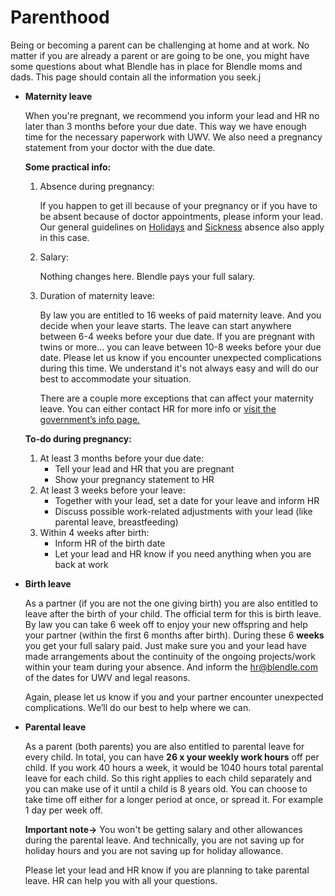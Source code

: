 # Parenthood

Being or becoming a parent can be challenging at home and at work. No matter if you are already a parent or are going to be one, you might have some questions about what Blendle has in place for Blendle moms and dads. This page should contain all the information you seek.j

- **Maternity leave**
    
    When you're pregnant, we recommend you inform your lead and HR no later than 3 months before your due date. This way we have enough time for the necessary paperwork with UWV. We also need a pregnancy statement from your doctor with the due date.
    
    **Some practical info:**
    
    1. Absence during pregnancy:
        
        If you happen to get ill because of your pregnancy or if you have to be absent because of doctor appointments, please inform your lead. Our general guidelines on [Holidays](Holidays%20x%20f36bc78a016443ebba37abddcb73b179.md) and [Sickness](Sickness%20absence%20b6d75c8fa3a8462d8eac77758105f00b.md) absence also apply in this case.
        
    2. Salary:
        
        Nothing changes here. Blendle pays your full salary.
        
    3. Duration of maternity leave:
        
        By law you are entitled to 16 weeks of paid maternity leave. And you decide when your leave starts. The leave can start anywhere between 6-4 weeks before your due date. If you are pregnant with twins or more... you can leave between 10-8 weeks before your due date. Please let us know if you encounter unexpected complications during this time. We understand it's not always easy and will do our best to accommodate your situation.
        
        There are a couple more exceptions that can affect your maternity leave. You can either contact HR for more info or [visit the government’s info page.](https://www.rijksoverheid.nl/onderwerpen/zwangerschapsverlof-en-bevallingsverlof/vraag-en-antwoord/hoe-lang-duurt-zwangerschapsverlof-en-bevallingsverlof)
        
    
    **To-do during pregnancy:**
    
    1. At least 3 months before your due date:
        - Tell your lead and HR that you are pregnant
        - Show your pregnancy statement to HR
    2. At least 3 weeks before your leave:
        - Together with your lead, set a date for your leave and inform HR
        - Discuss possible work-related adjustments with your lead (like parental leave, breastfeeding)
    3. Within 4 weeks after birth:
        - Inform HR of the birth date
        - Let your lead and HR know if you need anything when you are back at work
    
- **Birth leave**
    
    As a partner (if you are not the one giving birth) you are also entitled to leave after the birth of your child. The official term for this is birth leave. By law you can take 6 week off to enjoy your new offspring and help your partner (within the first 6 months after birth). During these 6 **weeks** you get your full salary paid. Just make sure you and your lead have made arrangements about the continuity of the ongoing projects/work within your team during your absence. And inform the hr@blendle.com of the dates for UWV and legal reasons. 
    
    Again, please let us know if you and your partner encounter unexpected complications. We’ll do our best to help where we can.
    
- **Parental leave**
    
    As a parent (both parents) you are also entitled to parental leave for every child. In total, you can have **26 x your weekly work hours** off per child. If you work 40 hours a week, it would be 1040 hours total parental leave for each child.  So this right applies to each child separately and you can make use of it until a child is 8 years old. You can choose to take time off either for a longer period at once, or spread it. For example 1 day per week off.
    
    **Important note→** You won't be getting salary and other allowances during the parental leave. And technically, you are not saving up for holiday hours and you are not saving up for holiday allowance.
    
    Please let your lead and HR know if you are planning to take parental leave. HR can help you with all your questions.